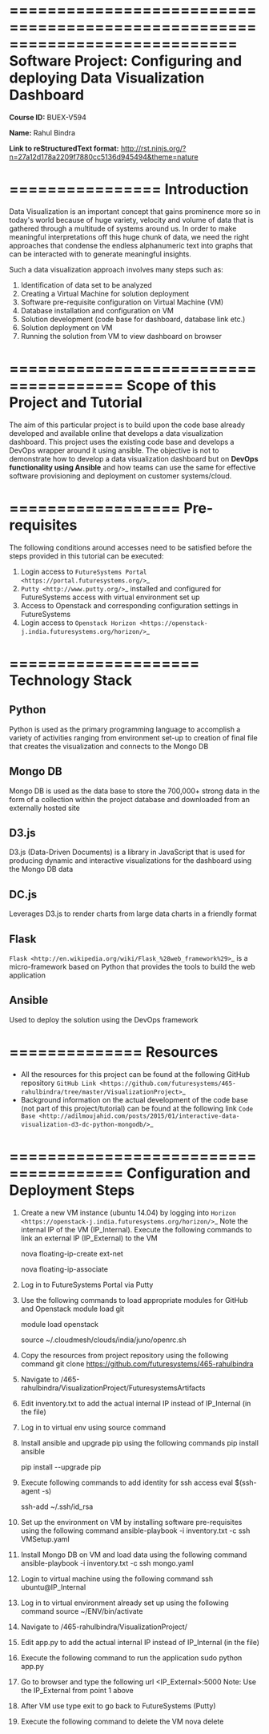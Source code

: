 ============================================================================
**Software Project: Configuring and deploying Data Visualization Dashboard**
============================================================================

**Course ID:**   BUEX-V594

**Name:** Rahul Bindra

**Link to reStructuredText format:** http://rst.ninjs.org/?n=27a12d178a2209f7880cc5136d945494&theme=nature

================
**Introduction**
================

Data Visualization is an important concept that gains prominence more so in today's world because of huge variety, velocity and volume of data that is gathered through a multitude of systems around us. In order to make meaningful interpretations off this huge chunk of data, we need the right approaches that condense the endless alphanumeric text into graphs that can be interacted with to generate meaningful insights. 

Such a data visualization approach involves many steps such as:

1. Identification of data set to be analyzed
2. Creating a Virtual Machine for solution deployment
3. Software pre-requisite configuration on Virtual Machine (VM)
4. Database installation and configuration on VM
5. Solution development (code base for dashboard, database link etc.)
6. Solution deployment on VM
7. Running the solution from VM to view dashboard on browser

======================================
**Scope of this Project and Tutorial**
======================================

The aim of this particular project is to build upon the code base already developed and available online that develops a data visualization dashboard. This project uses the existing code base and develops a DevOps wrapper around it using ansible. The objective is not to demonstrate how to develop a data visualization dashboard but on **DevOps functionality using Ansible** and how teams can use the same for effective software provisioning and deployment on customer systems/cloud.

==================
**Pre-requisites**
==================
The following conditions around accesses need to be satisfied before the steps provided in this tutorial can be executed:

1. Login access to `FutureSystems Portal <https://portal.futuresystems.org/>`_
2. `Putty <http://www.putty.org/>`_ installed and configured for FutureSystems access with virtual environment set up
3. Access to Openstack and corresponding configuration settings in FutureSystems
4. Login access to `Openstack Horizon <https://openstack-j.india.futuresystems.org/horizon/>`_

====================
**Technology Stack**
====================

Python
------------------
 Python is used as the primary programming language to accomplish a variety of activities ranging from environment set-up to creation of final file that creates the visualization and connects to the Mongo DB

Mongo DB
------------------
 Mongo DB is used as the data base to store the 700,000+ strong data in the form of a collection within the project database and downloaded from an externally hosted site

D3.js
------------------
 D3.js (Data-Driven Documents) is a library in JavaScript that is used for producing dynamic and interactive visualizations for the dashboard using the Mongo DB data

DC.js
------------------
 Leverages D3.js to render charts from large data charts in a friendly format

Flask
------------------
 `Flask <http://en.wikipedia.org/wiki/Flask_%28web_framework%29>`_ is a micro-framework based on Python that provides the tools to build the web application

Ansible
------------------
 Used to deploy the solution using the DevOps framework

==============
**Resources**
==============

- All the resources for this project can be found at the following GitHub repository `GitHub Link <https://github.com/futuresystems/465-rahulbindra/tree/master/VisualizationProject>`_
- Background information on the actual development of the code base (not part of this project/tutorial) can be found at the following link `Code Base <http://adilmoujahid.com/posts/2015/01/interactive-data-visualization-d3-dc-python-mongodb/>`_

======================================
**Configuration and Deployment Steps**
======================================

1. Create a new VM instance (ubuntu 14.04) by logging into `Horizon <https://openstack-j.india.futuresystems.org/horizon/>`_
    Note the internal IP of the VM (IP_Internal). Execute the following commands to link an external IP (IP_External) to the VM 

    nova floating-ip-create ext-net 

    nova floating-ip-associate <VMName>

2. Log in to FutureSystems Portal via Putty

3. Use the following commands to load appropriate modules for GitHub and Openstack
    module load git

    module load openstack

    source ~/.cloudmesh/clouds/india/juno/openrc.sh
4. Copy the resources from project repository using the following command
    git clone https://github.com/futuresystems/465-rahulbindra
5. Navigate to /465-rahulbindra/VisualizationProject/FuturesystemsArtifacts

6. Edit inventory.txt to add the actual internal IP instead of IP_Internal (in the file)

7. Log in to virtual env using source command

8. Install ansible and upgrade pip using the following commands
    pip install ansible

    pip install --upgrade pip

9. Execute following commands to add identity for ssh access
    eval $(ssh-agent -s)

    ssh-add ~/.ssh/id_rsa

10. Set up the environment on VM by installing software pre-requisites using the following command
        ansible-playbook -i inventory.txt -c ssh VMSetup.yaml

11. Install Mongo DB on VM and load data using the following command 
        ansible-playbook -i inventory.txt -c ssh mongo.yaml

12. Login to virtual machine using the following command 
        ssh ubuntu@IP_Internal

13. Log in to virtual environment already set up using the following command
        source ~/ENV/bin/activate

14. Navigate to /465-rahulbindra/VisualizationProject/

15. Edit app.py to add the actual internal IP instead of IP_Internal (in the file)

16. Execute the following command to run the application
        sudo python app.py

17. Go to browser and type the following url <IP_External>:5000
        Note: Use the IP_External from point 1 above

18. After VM use type exit to go back to FutureSystems (Putty)

19. Execute the following command to delete the VM
        nova delete <VMName>
